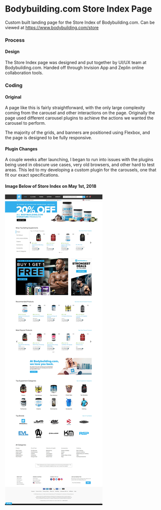 # Bodybuilding.com Store Index Page

Custom built landing page for the Store Index of Bodybuilding.com.
Can be viewed at https://www.bodybuilding.com/store

### Process

#### Design
The Store Index page was designed and put together by UI/UX team at Bodybuilding.com.
Handed off through Invision App and Zeplin online collaboration tools.

### Coding
#### Original
A page like this is fairly straightforward, with the only large complexity coming from the carousel and other interactions on the page. Originally the page used different carousel plugins to achieve the actions we wanted the carousel to perform.

The majority of the grids, and banners are positioned using Flexbox, and the page is designed to be fully responsive.

#### Plugin Changes
A couple weeks after launching, I began to run into issues with the plugins being used in obscure use cases, very old browsers, and other hard to test areas. This led to my developing a custom plugin for the carousels, one that fit our exact specifications.


#### Image Below of Store Index on May 1st, 2018

![Bodybuilding.com Store Index](https://github.com/robertsmichaelj/bb-store-index/blob/master/app/imgs/index-05-01-18.jpg "Bodybuilding.com Store Index")
